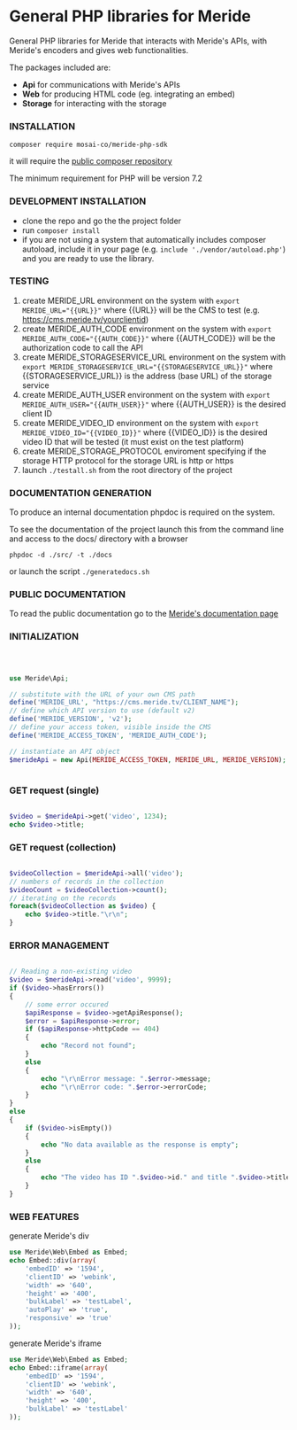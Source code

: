 # General PHP libraries for Meride

General PHP libraries for Meride that interacts with Meride's APIs, with Meride's encoders and gives web functionalities.

The packages included are:

- **Api** for communications with Meride's APIs
- **Web** for producing HTML code (eg. integrating an embed)
- **Storage** for interacting with the storage


### INSTALLATION

`composer require mosai-co/meride-php-sdk`

it will require the [public composer repository](https://packagist.org/packages/mosai-co/meride-php-sdk)

The minimum requirement for PHP will be version 7.2

### DEVELOPMENT INSTALLATION

- clone the repo and go the the project folder
- run `composer install`
- if you are not using a system that automatically includes composer autoload, include it in your page (e.g. `include './vendor/autoload.php'`) and you are ready to use the library.

### TESTING

1. create MERIDE_URL environment on the system with `export MERIDE_URL="{{URL}}"` where {{URL}} will be the CMS to test (e.g. https://cms.meride.tv/yourclientid)
2. create MERIDE_AUTH_CODE environment on the system with `export MERIDE_AUTH_CODE="{{AUTH_CODE}}"` where {{AUTH_CODE}} will be the authorization code to call the API
3. create MERIDE_STORAGESERVICE_URL environment on the system with `export MERIDE_STORAGESERVICE_URL="{{STORAGESERVICE_URL}}"` where {{STORAGESERVICE_URL}} is the address (base URL) of the storage service
4. create MERIDE_AUTH_USER environment on the system with `export MERIDE_AUTH_USER="{{AUTH_USER}}"` where {{AUTH_USER}} is the desired client ID
5. create MERIDE_VIDEO_ID environment on the system with `export MERIDE_VIDEO_ID="{{VIDEO_ID}}"` where {{VIDEO_ID}} is the desired video ID that will be tested (it must exist on the test platform)
6. create MERIDE_STORAGE_PROTOCOL enviroment specifying if the storage HTTP protocol for the storage URL is http or https
7. launch `./testall.sh` from the root directory of the project

### DOCUMENTATION GENERATION

To produce an internal documentation phpdoc is required on the system.

To see the documentation of the project launch this from the command line and access to the docs/ directory with a browser

`phpdoc -d ./src/ -t ./docs`

or launch the script `./generatedocs.sh`

### PUBLIC DOCUMENTATION

To read the public documentation go to the [Meride's documentation page](https://www.meride.tv/docs/section.html?route=sdk__php/index)


### INITIALIZATION

```php



use Meride\Api;

// substitute with the URL of your own CMS path
define('MERIDE_URL', "https://cms.meride.tv/CLIENT_NAME");
// define which API version to use (default v2)
define('MERIDE_VERSION', 'v2');
// define your access token, visible inside the CMS
define('MERIDE_ACCESS_TOKEN', 'MERIDE_AUTH_CODE');

// instantiate an API object
$merideApi = new Api(MERIDE_ACCESS_TOKEN, MERIDE_URL, MERIDE_VERSION);



```

### GET request (single)


```php

$video = $merideApi->get('video', 1234);
echo $video->title;

```

### GET request (collection)


```php

$videoCollection = $merideApi->all('video');
// numbers of records in the collection
$videoCount = $videoCollection->count();
// iterating on the records
foreach($videoCollection as $video) {
    echo $video->title."\r\n";
}

```

### ERROR MANAGEMENT

```php

// Reading a non-existing video
$video = $merideApi->read('video', 9999);
if ($video->hasErrors())
{
    // some error occured
    $apiResponse = $video->getApiResponse();
    $error = $apiResponse->error;
    if ($apiResponse->httpCode == 404)
    {
        echo "Record not found";
    }
    else
    {
        echo "\r\nError message: ".$error->message;
        echo "\r\nError code: ".$error->errorCode;
    }
}
else
{
    if ($video->isEmpty())
    {
        echo "No data available as the response is empty";
    }
    else
    {
        echo "The video has ID ".$video->id." and title ".$video->title;
    }
}

```

### WEB FEATURES

generate Meride's div

```php
use Meride\Web\Embed as Embed;
echo Embed::div(array(
    'embedID' => '1594',
    'clientID' => 'webink',
    'width' => '640',
    'height' => '400',
    'bulkLabel' => 'testLabel',
    'autoPlay' => 'true',
    'responsive' => 'true'
));

```

generate Meride's iframe

```php
use Meride\Web\Embed as Embed;
echo Embed::iframe(array(
    'embedID' => '1594',
    'clientID' => 'webink',
    'width' => '640',
    'height' => '400',
    'bulkLabel' => 'testLabel'
));

```
